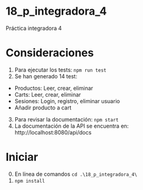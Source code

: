 # 18_p_integradora_4
Práctica integradora 4

# Consideraciones
1. Para ejecutar los tests: `npm run test`
2. Se han generado 14 test:
- Productos: Leer, crear, eliminar
- Carts: Leer, crear, eliminar
- Sesiones: Login, registro, eliminar usuario
- Añadir producto a cart
3. Para revisar la documentación: `npm start`
4. La documentación de la API se encuentra en: http://localhost:8080/api/docs


# Iniciar
0. En línea de comandos `cd .\18_p_integradora_4\`
1. `npm install`

